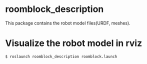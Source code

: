 # roomblock_description

This package contains the robot model files(URDF, meshes).

# Visualize the robot model in rviz

```
$ roslaunch roomblock_description roomblock.launch
```
